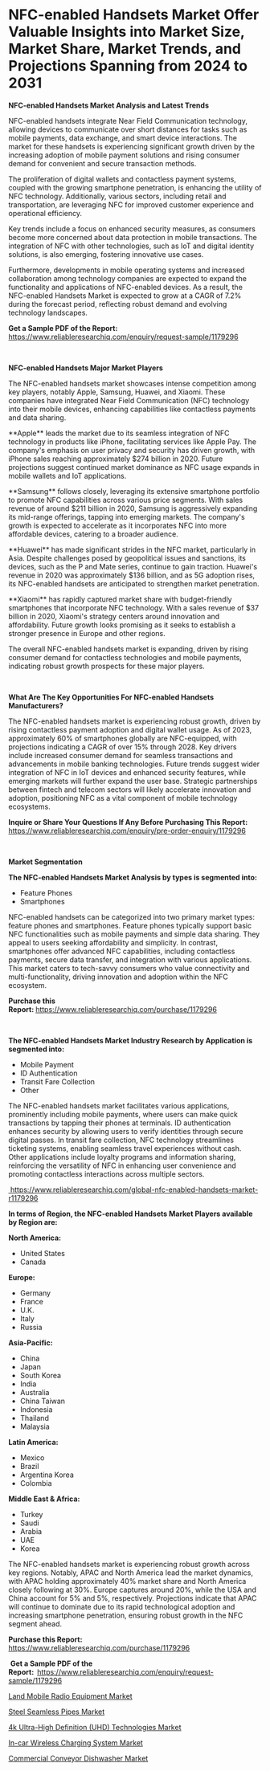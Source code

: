 <p><h1>NFC-enabled Handsets Market Offer Valuable Insights into Market Size, Market Share, Market Trends, and Projections Spanning from 2024 to 2031</h1></p><p><strong>NFC-enabled Handsets Market Analysis and Latest Trends</strong></p>
<p><p>NFC-enabled handsets integrate Near Field Communication technology, allowing devices to communicate over short distances for tasks such as mobile payments, data exchange, and smart device interactions. The market for these handsets is experiencing significant growth driven by the increasing adoption of mobile payment solutions and rising consumer demand for convenient and secure transaction methods. </p><p>The proliferation of digital wallets and contactless payment systems, coupled with the growing smartphone penetration, is enhancing the utility of NFC technology. Additionally, various sectors, including retail and transportation, are leveraging NFC for improved customer experience and operational efficiency. </p><p>Key trends include a focus on enhanced security measures, as consumers become more concerned about data protection in mobile transactions. The integration of NFC with other technologies, such as IoT and digital identity solutions, is also emerging, fostering innovative use cases. </p><p>Furthermore, developments in mobile operating systems and increased collaboration among technology companies are expected to expand the functionality and applications of NFC-enabled devices. As a result, the NFC-enabled Handsets Market is expected to grow at a CAGR of 7.2% during the forecast period, reflecting robust demand and evolving technology landscapes.</p></p>
<p><strong>Get a Sample PDF of the Report:&nbsp;</strong> <a href="https://www.reliableresearchiq.com/enquiry/request-sample/1179296?utm_campaign=1087&utm_medium=2&utm_source=Github&utm_content=ia&utm_term=01102024&utm_id=nfc-enabled-handsets">https://www.reliableresearchiq.com/enquiry/request-sample/1179296</a></p>
<p>&nbsp;</p>
<p><strong>NFC-enabled Handsets Major Market Players</strong></p>
<p><p>The NFC-enabled handsets market showcases intense competition among key players, notably Apple, Samsung, Huawei, and Xiaomi. These companies have integrated Near Field Communication (NFC) technology into their mobile devices, enhancing capabilities like contactless payments and data sharing.</p><p>**Apple** leads the market due to its seamless integration of NFC technology in products like iPhone, facilitating services like Apple Pay. The company's emphasis on user privacy and security has driven growth, with iPhone sales reaching approximately $274 billion in 2020. Future projections suggest continued market dominance as NFC usage expands in mobile wallets and IoT applications.</p><p>**Samsung** follows closely, leveraging its extensive smartphone portfolio to promote NFC capabilities across various price segments. With sales revenue of around $211 billion in 2020, Samsung is aggressively expanding its mid-range offerings, tapping into emerging markets. The company's growth is expected to accelerate as it incorporates NFC into more affordable devices, catering to a broader audience.</p><p>**Huawei** has made significant strides in the NFC market, particularly in Asia. Despite challenges posed by geopolitical issues and sanctions, its devices, such as the P and Mate series, continue to gain traction. Huawei's revenue in 2020 was approximately $136 billion, and as 5G adoption rises, its NFC-enabled handsets are anticipated to strengthen market penetration.</p><p>**Xiaomi** has rapidly captured market share with budget-friendly smartphones that incorporate NFC technology. With a sales revenue of $37 billion in 2020, Xiaomi's strategy centers around innovation and affordability. Future growth looks promising as it seeks to establish a stronger presence in Europe and other regions.</p><p>The overall NFC-enabled handsets market is expanding, driven by rising consumer demand for contactless technologies and mobile payments, indicating robust growth prospects for these major players.</p></p>
<p>&nbsp;</p>
<p><strong>What Are The Key Opportunities For NFC-enabled Handsets Manufacturers?</strong></p>
<p><p>The NFC-enabled handsets market is experiencing robust growth, driven by rising contactless payment adoption and digital wallet usage. As of 2023, approximately 60% of smartphones globally are NFC-equipped, with projections indicating a CAGR of over 15% through 2028. Key drivers include increased consumer demand for seamless transactions and advancements in mobile banking technologies. Future trends suggest wider integration of NFC in IoT devices and enhanced security features, while emerging markets will further expand the user base. Strategic partnerships between fintech and telecom sectors will likely accelerate innovation and adoption, positioning NFC as a vital component of mobile technology ecosystems.</p></p>
<p><strong>Inquire or Share Your Questions If Any Before Purchasing This Report:</strong> <a href="https://www.reliableresearchiq.com/enquiry/pre-order-enquiry/1179296?utm_campaign=1087&utm_medium=2&utm_source=Github&utm_content=ia&utm_term=01102024&utm_id=nfc-enabled-handsets">https://www.reliableresearchiq.com/enquiry/pre-order-enquiry/1179296</a></p>
<p>&nbsp;</p>
<p><strong>Market Segmentation</strong></p>
<p><strong>The NFC-enabled Handsets Market Analysis by types is segmented into:</strong></p>
<p><ul><li>Feature Phones</li><li>Smartphones</li></ul></p>
<p><p>NFC-enabled handsets can be categorized into two primary market types: feature phones and smartphones. Feature phones typically support basic NFC functionalities such as mobile payments and simple data sharing. They appeal to users seeking affordability and simplicity. In contrast, smartphones offer advanced NFC capabilities, including contactless payments, secure data transfer, and integration with various applications. This market caters to tech-savvy consumers who value connectivity and multi-functionality, driving innovation and adoption within the NFC ecosystem.</p></p>
<p><strong>Purchase this Report:&nbsp;</strong><a href="https://www.reliableresearchiq.com/purchase/1179296?utm_campaign=1087&utm_medium=2&utm_source=Github&utm_content=ia&utm_term=01102024&utm_id=nfc-enabled-handsets">https://www.reliableresearchiq.com/purchase/1179296</a></p>
<p>&nbsp;</p>
<p><strong>The NFC-enabled Handsets Market Industry Research by Application is segmented into:</strong></p>
<p><ul><li>Mobile Payment</li><li>ID Authentication</li><li>Transit Fare Collection</li><li>Other</li></ul></p>
<p><p>The NFC-enabled handsets market facilitates various applications, prominently including mobile payments, where users can make quick transactions by tapping their phones at terminals. ID authentication enhances security by allowing users to verify identities through secure digital passes. In transit fare collection, NFC technology streamlines ticketing systems, enabling seamless travel experiences without cash. Other applications include loyalty programs and information sharing, reinforcing the versatility of NFC in enhancing user convenience and promoting contactless interactions across multiple sectors.</p></p>
<p><a href="https://www.reliableresearchiq.com/global-nfc-enabled-handsets-market-r1179296?utm_campaign=1087&utm_medium=2&utm_source=Github&utm_content=ia&utm_term=01102024&utm_id=nfc-enabled-handsets">&nbsp;https://www.reliableresearchiq.com/global-nfc-enabled-handsets-market-r1179296</a></p>
<p><strong>In terms of Region, the NFC-enabled Handsets Market Players available by Region are:</strong></p>
<p>
    <p> <strong> North America: </strong>
        <ul>
            <li>United States</li>
            <li>Canada</li>
        </ul>
        </p> 
    <p> <strong> Europe: </strong>
        <ul>
            <li>Germany</li>
            <li>France</li>
            <li>U.K.</li>
            <li>Italy</li>
            <li>Russia</li>
        </ul>
        </p> 
    <p> <strong> Asia-Pacific: </strong>
        <ul>
            <li>China</li>
            <li>Japan</li>
            <li>South Korea</li>
            <li>India</li>
            <li>Australia</li>
            <li>China Taiwan</li>
            <li>Indonesia</li>
            <li>Thailand</li>
            <li>Malaysia</li>
        </ul>
        </p> 
    <p> <strong> Latin America: </strong>
        <ul>
            <li>Mexico</li>
            <li>Brazil</li>
            <li>Argentina Korea</li>
            <li>Colombia</li>
        </ul>
        </p> 
    <p> <strong> Middle East & Africa: </strong>
        <ul>
            <li>Turkey</li>
            <li>Saudi</li>
            <li>Arabia</li>
            <li>UAE</li>
            <li>Korea</li>
        </ul>
    </p>
    </p>
<p><p>The NFC-enabled handsets market is experiencing robust growth across key regions. Notably, APAC and North America lead the market dynamics, with APAC holding approximately 40% market share and North America closely following at 30%. Europe captures around 20%, while the USA and China account for 5% and 5%, respectively. Projections indicate that APAC will continue to dominate due to its rapid technological adoption and increasing smartphone penetration, ensuring robust growth in the NFC segment ahead.</p></p>
<p><strong>Purchase this Report: </strong><a href="https://www.reliableresearchiq.com/purchase/1179296?utm_campaign=1087&utm_medium=2&utm_source=Github&utm_content=ia&utm_term=01102024&utm_id=nfc-enabled-handsets">https://www.reliableresearchiq.com/purchase/1179296</a></p>
<p>&nbsp;<strong>Get a Sample PDF of the Report:&nbsp;&nbsp;</strong><a href="https://www.reliableresearchiq.com/enquiry/request-sample/1179296?utm_campaign=1087&utm_medium=2&utm_source=Github&utm_content=ia&utm_term=01102024&utm_id=nfc-enabled-handsets">https://www.reliableresearchiq.com/enquiry/request-sample/1179296</a></p>
<p><strong></strong></p>
<p><p><a href="https://www.linkedin.com/pulse/what-growth-opportunities-challenges-land-mobile-radio-equipment-y9lwe?utm_campaign=1087&utm_medium=2&utm_source=Github&utm_content=ia&utm_term=01102024&utm_id=nfc-enabled-handsets">Land Mobile Radio Equipment Market</a></p><p><a href="https://github.com/abbiewimld/Market-Research-Report-List-1/blob/main/steel-seamless-pipes-market.md?utm_campaign=1087&utm_medium=2&utm_source=Github&utm_content=ia&utm_term=01102024&utm_id=nfc-enabled-handsets">Steel Seamless Pipes Market</a></p><p><a href="https://issuu.com/reportprime-2/docs/4k-ultra-high-definition-uhd-techno_a6855469e572f1?utm_campaign=1087&utm_medium=2&utm_source=Github&utm_content=ia&utm_term=01102024&utm_id=nfc-enabled-handsets">4k Ultra-High Definition (UHD) Technologies Market</a></p><p><a href="https://issuu.com/reportprime-2/docs/in-car-wireless-charging-system-mar_464bafd54dff9f?utm_campaign=1087&utm_medium=2&utm_source=Github&utm_content=ia&utm_term=01102024&utm_id=nfc-enabled-handsets">In-car Wireless Charging System Market</a></p><p><a href="https://www.linkedin.com/pulse/commercial-conveyor-dishwasher-market-strategic-insights-product-eyr7e?utm_campaign=1087&utm_medium=2&utm_source=Github&utm_content=ia&utm_term=01102024&utm_id=nfc-enabled-handsets">Commercial Conveyor Dishwasher Market</a></p></p>